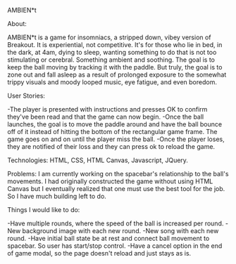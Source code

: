 AMBIEN*t



About:

AMBIEN*t is a game for insomniacs, a stripped down, vibey version of Breakout. It is experiential, not competitive. It's for those who lie in bed, in the dark, at 4am, dying to sleep, wanting something to do that is not too stimulating or cerebral. Something ambient and soothing. The goal is to keep the ball moving by tracking it with the paddle. But truly, the goal is to zone out and fall asleep as a result of prolonged exposure to the somewhat trippy visuals and moody looped music, eye fatigue, and even boredom. 



User Stories: 

-The player is presented with instructions and presses OK to confirm they've been read and that the game can now begin.
-Once the ball launches, the goal is to move the paddle around and have the ball bounce off of it instead of hitting the bottom of the rectangular game frame. The game goes on and on until the player miss the ball.
-Once the player loses, they are notified of their loss and they can press ok to reload the game.



Technologies:
HTML, CSS, HTML Canvas, Javascript, JQuery.



Problems:
I am currently working on the spacebar's relationship to the ball's movements. I had originally constructed the game without using HTML Canvas but I eventually realized that one must use the best tool for the job. So I have much building left to do.




Things I would like to do:

-Have multiple rounds, where the speed of the ball is increased per round.
-New background image with each new round.
-New song with each new round.
-Have initial ball state be at rest and connect ball movement to spacebar. So user has start/stop control.
-Have a cancel option in the end of game modal, so the page doesn't reload and just stays as is.
